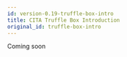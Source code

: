```yaml
---
id: version-0.19-truffle-box-intro
title: CITA Truffle Box Introduction
original_id: truffle-box-intro
---
```


Coming soon
